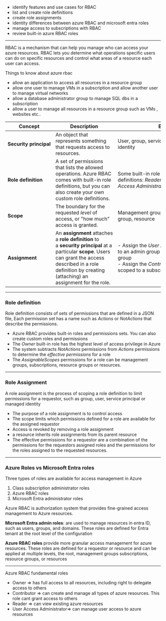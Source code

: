 
- identify features and use cases for RBAC
- list and create role definitions
- create role assignments
- identity differences between azure RBAC and microsoft entra roles
- manage access to subscriptions with RBAC
- review built-in azure RBAC roles

---


RBAC is a mechanism that can help you manage who can access your azure resources. RBAC lets you determine what operations specific users can do on specific resources and control what areas of a resource each user can access.


Things to know about azure rbac
- allow an application to access all resources in a resource group
- allow one user to manage VMs in a subscription and allow another user to manage virtual networks
- allow a database administrator group to manage SQL dbs in a subscription
- allow a user to manage all resources in a resource group such as VMs , websites etc..

| Concept | Description | Examples |
| ---- | ---- | ---- |
| **Security principal** | An object that represents something that requests access to resources. | User, group, service principal, managed identity |
| **Role definition** | A set of permissions that lists the allowed operations. Azure RBAC comes with built-in role definitions, but you can also create your own custom role definitions. | Some built-in role definitions: _Reader_, _Contributor_, _Owner_, _User Access Administrator_ |
| **Scope** | The boundary for the requested _level_ of access, or "how much" access is granted. | Management group, subscription, resource group, resource |
| **Assignment** | An **assignment** attaches a **role definition** to a **security principal** at a particular **scope**. Users can grant the access described in a role definition by creating (attaching) an assignment for the role. | - Assign the _User Access Administrator_ role to an admin group scoped to a management group  <br>- Assign the _Contributor_ role to a user scoped to a subscription |


---

### Role definition

Role definition consists of sets of permissions that are defined in a JSON file, Each permission set has a name such as _Actions_ or _NotActions_ that describe the permissions.

- Azure RBAC provides built-in roles and permissions sets. You can also create custom roles and permissions
- The _Owner_ built-in role has the highest level of access privilege in Azure
- The system subtracts _NotActions_ permissions from _Actions_ permissions to determine the _effective permissions_ for a role
- The _AssignableScopes_ permissions for a role can be management groups, subscriptions, resource groups or resources.


---

### Role Assignment

A role assignment is the process of scoping a role definition to limit permissions for a requestor, such as group, user, service principal or managed identity

- The purpose of a role assignment is to control access
- The scope limits which permissions defined for a role are available for the assigned requestor
- Access is revoked by removing a role assignment
- a resource inherits role assignments from its parent resource
- The effective permissions for a requestor are a combination of the permissions for the requestors assigned roles and the permissions for the roles assigned to the requested resources.

---

### Azure Roles vs Microsoft Entra roles

Three types of roles are available for access management in Azure
1. Class subscription administrator roles
2. Azure RBAC roles
3. Microsoft Entra administrator roles

Azure RBAC is authorization  system that provides fine-grained access management to Azure resources.

**Microsoft Entra admin roles**: are used to manage resources in entra ID, such as users, groups, and domains. These roles are defined for Entra tenant at the root level of the configuration

**Azure RBAC roles** provide more granular access management for azure resources. These roles are defined for a requestor or resource and can be applied at multiple levels, the root, management groups subscriptions, resource groups, or resources


---

Azure RBAC fundamental roles

- Owner => has full access to all resources, including right to delegate access to others
- Contributor => can create and manage all types of azure resources. This role cant grant access to others
- Reader => can view existing azure resources
- User Access Administrator=> can manage user access to azure resources

